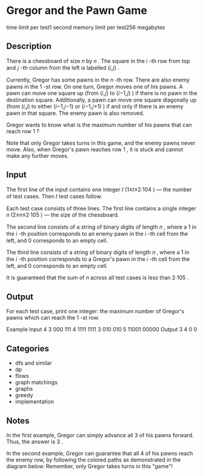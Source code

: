 # Gregor and the Pawn Game

time limit per test1 second
memory limit per test256 megabytes

## Description

There is a chessboard of size 𝑛
 by 𝑛
. The square in the 𝑖
-th row from top and 𝑗
-th column from the left is labelled (𝑖,𝑗)
.

Currently, Gregor has some pawns in the 𝑛
-th row. There are also enemy pawns in the 1
-st row. On one turn, Gregor moves one of his pawns. A pawn can move one square up (from (𝑖,𝑗)
 to (𝑖−1,𝑗)
) if there is no pawn in the destination square. Additionally, a pawn can move one square diagonally up (from (𝑖,𝑗)
 to either (𝑖−1,𝑗−1)
 or (𝑖−1,𝑗+1)
) if and only if there is an enemy pawn in that square. The enemy pawn is also removed.

Gregor wants to know what is the maximum number of his pawns that can reach row 1
?

Note that only Gregor takes turns in this game, and the enemy pawns never move. Also, when Gregor's pawn reaches row 1
, it is stuck and cannot make any further moves.

## Input

The first line of the input contains one integer 𝑡
 (1≤𝑡≤2⋅104
) — the number of test cases. Then 𝑡
 test cases follow.

Each test case consists of three lines. The first line contains a single integer 𝑛
 (2≤𝑛≤2⋅105
) — the size of the chessboard.

The second line consists of a string of binary digits of length 𝑛
, where a 1
 in the 𝑖
-th position corresponds to an enemy pawn in the 𝑖
-th cell from the left, and 0
 corresponds to an empty cell.

The third line consists of a string of binary digits of length 𝑛
, where a 1
 in the 𝑖
-th position corresponds to a Gregor's pawn in the 𝑖
-th cell from the left, and 0
 corresponds to an empty cell.

It is guaranteed that the sum of 𝑛
 across all test cases is less than 2⋅105
.

## Output

For each test case, print one integer: the maximum number of Gregor's pawns which can reach the 1
-st row.

Example
Input
4
3
000
111
4
1111
1111
3
010
010
5
11001
00000
Output
3
4
0
0

## Categories

- dfs and similar
- dp
- flows
- graph matchings
- graphs
- greedy
- implementation 

## Notes
In the first example, Gregor can simply advance all 3
 of his pawns forward. Thus, the answer is 3
.

In the second example, Gregor can guarantee that all 4
 of his pawns reach the enemy row, by following the colored paths as demonstrated in the diagram below. Remember, only Gregor takes turns in this "game"!

